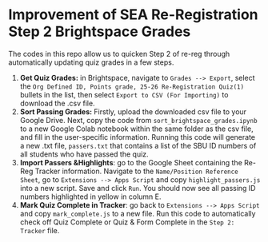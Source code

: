 # Improvement of SEA Re-Registration Step 2 Brightspace Grades

The codes in this repo allow us to quicken Step 2 of re-reg through automatically updating quiz grades in a few steps.

1) $\textbf{Get Quiz Grades:}$ in Brightspace, navigate to ```Grades --> Export```, select the ```Org Defined ID, Points grade, 25-26 Re-Registration Quiz(1)``` bullets in the list, then select ```Export to CSV (For Importing)``` to download the .csv file.
2) $\textbf{Sort Passing Grades:}$ Firstly, upload the downloaded csv file to your Google Drive. Next, copy the code from ```sort_brightspace_grades.ipynb``` to a new $\text{Google Colab}$ notebook within the same folder as the csv file, and fill in the user-specific information. Running this code will generate a new .txt file, ```passers.txt``` that contains a list of the SBU ID numbers of all students who have passed the quiz.
3) $\textbf{Import Passers \& Highlights}$: go to the Google Sheet containing the Re-Reg Tracker information. Navigate to the ```Name/Position Reference Sheet```, go to ```Extensions --> Apps Script``` and copy ```highlight_passers.js``` into a new script. Save and click ```Run```. You should now see all passing ID numbers highlighted in yellow in column E.
4) $\textbf{Mark Quiz Complete in Tracker}$: go back to ```Extensions --> Apps Script``` and copy ```mark_complete.js``` to a new file. Run this code to automatically check off Quiz Complete or Quiz & Form Complete in the ```Step 2: Tracker``` file.